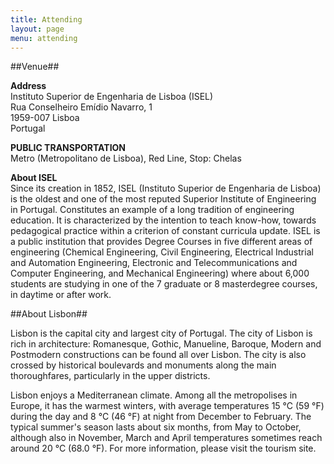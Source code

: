 ```yaml
---
title: Attending
layout: page
menu: attending
---
```


##<a name="attending-venue">Venue</a>##

**Address**  
Instituto Superior de Engenharia de Lisboa (ISEL)  
Rua Conselheiro Emídio Navarro, 1  
1959-007 Lisboa  
Portugal

**PUBLIC TRANSPORTATION**  
Metro (Metropolitano de Lisboa), Red Line, Stop: Chelas

**About ISEL**  
Since its creation in 1852, ISEL (Instituto Superior de Engenharia de Lisboa) is 
the oldest and one of the most reputed Superior Institute of Engineering in 
Portugal. 
Constitutes an example of a long tradition of engineering education. 
It is characterized by the intention to teach know-how, towards pedagogical 
practice within a criterion of constant curricula update. ISEL is a public 
institution that provides Degree Courses in five different areas of engineering 
(Chemical Engineering, Civil Engineering, Electrical Industrial and Automation 
Engineering, Electronic and Telecommunications and Computer Engineering, and 
Mechanical Engineering) where about 6,000 students are studying in one of the 7 
graduate or 8 masterdegree courses, in daytime or after work.


##<a name="attending-about-lisbon">About Lisbon</a>##

Lisbon is the capital city and largest city of Portugal. The city of Lisbon is 
rich in architecture: Romanesque, Gothic, Manueline, Baroque, Modern and 
Postmodern constructions can be found all over Lisbon. The city is also crossed 
by historical boulevards and monuments along the main thoroughfares, particularly 
in the upper districts.

Lisbon enjoys a Mediterranean climate. Among all the metropolises in Europe, it 
has the warmest winters, with average temperatures 15 °C (59 °F) during the day 
and 8 °C (46 °F) at night from December to February. The typical summer's season 
lasts about six months, from May to October, although also in November, March and 
April temperatures sometimes reach around 20 °C (68.0 °F). For more information, 
please visit the tourism site.

